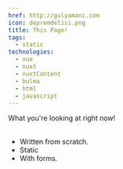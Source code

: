 ```yaml
---
href: http://gulyamani.com
icon: depremdelisi.png
title: This Page!
tags:
  - static
technologies:
  - vue
  - nuxt
  - nuxtContent
  - bulma
  - html
  - javascript
---
```

What you're looking at right now!
<br></br>
- Written from scratch.
- Static
- With forms.